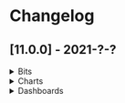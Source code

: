 # Changelog

## [11.0.0] - 2021-?-?

<details>
    <summary>Bits</summary>

### Added

### Changed

### Breaking
 - **REMOVED**: NuiModule module. From now on you should import each component separately
 - **REMOVED**: NuiEvent interface. Use native TypeScript Event instead.
 - **REMOVED**: *getEventStream()* method of **EventBusService**. It was deprecated a while ago, the EventBus base class's *getStream()* method must be used instead.
 - **REMOVED**: *@Input()* **required** of **TextboxNumberComponent**
 - **REMOVED**: *@Output()* **rowsSelected** of **TableComponent**. Use selectionChange instead.
 - **REMOVED**: deprecated lowercase entries of the IconStatus enum. Use Pascal case entries instead
 - **REMOVED**: *@Input()* **required** of **TextboxNumberComponent** (the input wasn't used by the component)
 - **REMOVED**: *@Input()* **suffix** of **TextboxNumberComponent**  (the input wasn't used by the component)
 - **RENAMED**: NuiDateTimerPickerModule to NuiDateTimePickerModule

### Deprecated
 - Components, Services, etc.
    - SelectComponent
    - BaseSelectComponent
    - ComboboxComponent
    - TableVirtualScrollDirective (use TableVirtualScrollLinearDirective instead)
    - TableVirtualScrollStrategy  (use TableVirtualScrollLinearStrategy instead)
    - LocalFilteringDataSource
    - PopupDeprecatedComponent
    - PopupContainerComponent
 - Inputs, Methods, etc.
    - *@Input()* **itemsSource** of **SorterComponent**. Set to be removed in v12.
 - Styles
    - All styles marked **// deprecated** and/or **// unofficial** are now deprecated and will be removed in v12
    - Files affected:
        - [nui-framework-colors-dark.less](../packages/bits/src/styles/nui-framework-colors-dark.less)
        - [nui-framework-colors.less](../packages/bits/src/styles/nui-framework-colors.less)
        - [nui-framework-palette.less](../packages/bits/src/styles/nui-framework-palette.less)
</details>
<details>
    <summary>Charts</summary>

</details>
<details>
    <summary>Dashboards</summary>

### Deprecated
- Interfaces
  - **IKpiWidgetIndicatorData**. Use **IKpiData** instead.
- Inputs, Methods, etc.
    - *updateConfiguration* of **IConfigurable**. Will be renamed to *updateProperties*.
    - *radioButtonGroupValue* of **ThresholdsConfigurationComponent**. No necessity in this after refactoring.
    - *formattersStateChanged$* of **FormatterRegistryService**. Use *stateChanged$*
    - *formattersStateChanged$* of **FormatterRegistryService**. Use *addItems*
    - *getFormatters* of **FormatterRegistryService**. Use *getItems*
</details>
